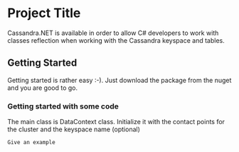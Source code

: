 # Project Title

Cassandra.NET is available in order to allow C# developers to work with classes reflection when working with the Cassandra keyspace and tables.

## Getting Started

Getting started is rather easy :-).
Just download the package from the nuget and you are good to go.

### Getting started with some code

The main class is DataContext class.
Initialize it with the contact points for the cluster and the keyspace name (optional)

```
Give an example
```
